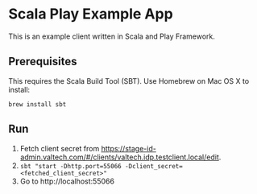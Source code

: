 # Scala Play Example App

This is an example client written in Scala and Play Framework.

## Prerequisites

This requires the Scala Build Tool (SBT). Use Homebrew on Mac OS X to install:

```
brew install sbt
```

## Run

 1. Fetch client secret from https://stage-id-admin.valtech.com/#/clients/valtech.idp.testclient.local/edit.
 2. `sbt "start -Dhttp.port=55066 -Dclient_secret=<fetched_client_secret>"`
 3. Go to http://localhost:55066
